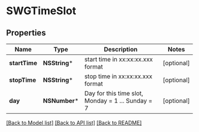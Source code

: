 # SWGTimeSlot

## Properties
Name | Type | Description | Notes
------------ | ------------- | ------------- | -------------
**startTime** | **NSString*** | start time in xx:xx:xx.xxx format | [optional] 
**stopTime** | **NSString*** | stop time in xx:xx:xx.xxx format | [optional] 
**day** | **NSNumber*** | Day for this time slot, Monday &#x3D; 1 ... Sunday &#x3D; 7 | [optional] 

[[Back to Model list]](../README.md#documentation-for-models) [[Back to API list]](../README.md#documentation-for-api-endpoints) [[Back to README]](../README.md)


